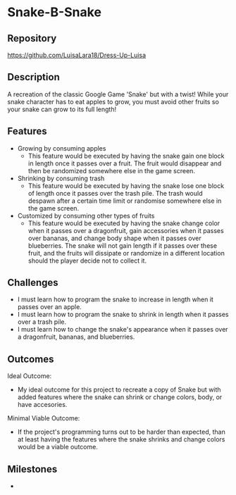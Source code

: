 # Snake-B-Snake

## Repository
https://github.com/LuisaLara18/Dress-Up-Luisa

## Description
A recreation of the classic Google Game 'Snake' but with a twist! While your snake character has to eat apples to grow, you must avoid other fruits so your snake can grow to its full length!

## Features
- Growing by consuming apples
  - This feature would be executed by having the snake gain one block in length once it passes over a fruit. The fruit would disappear and then be randomized somewhere else in the game screen.
- Shrinking by consuming trash
  - This feature would be executed by having the snake lose one block of length once it passes over the trash pile. The trash would despawn after a certain time limit or randomise somewhere else in the game screen.
- Customized by consuming other types of fruits
  - This feature would be executed by having the snake change color when it passes over a dragonfruit, gain accessories when it passes over bananas, and change body shape when it passes over blueberries. The snake will not gain length if it passes over these fruit, and the fruits will dissipate or randomize in a different location should the player decide not to collect it. 

## Challenges
- I must learn how to program the snake to increase in length when it passes over an apple.
- I must learn how to program the snake to shrink in length when it passes over a trash pile.
- I must learn how to change the snake's appearance when it passes over a dragonfruit, bananas, and blueberries.

## Outcomes
Ideal Outcome: 
- My ideal outcome for this project to recreate a copy of Snake but with added features where the snake can shrink or change colors, body, or have accesories.

Minimal Viable Outcome:
- If the project's programming turns out to be harder than expected, than at least having the features where the snake shrinks and change colors would be a viable outcome.

## Milestones
- 
